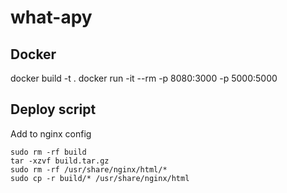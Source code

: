 # what-apy

## Docker
docker build -t <NAME> .
docker run -it --rm -p 8080:3000 -p 5000:5000 <NAME>

## Deploy script
Add to nginx config
```
sudo rm -rf build
tar -xzvf build.tar.gz
sudo rm -rf /usr/share/nginx/html/*
sudo cp -r build/* /usr/share/nginx/html
```